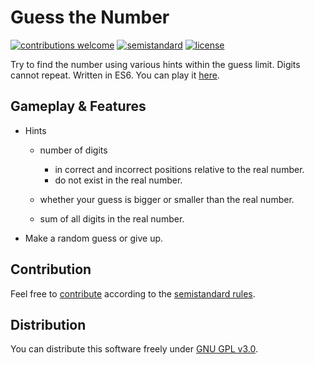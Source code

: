# Guess the Number

[![contributions welcome](https://img.shields.io/badge/contributions-welcome-brightgreen.svg)](https://github.com/berkerol/guess-the-number/issues)
[![semistandard](https://img.shields.io/badge/code%20style-semistandard-brightgreen.svg)](https://github.com/Flet/semistandard)
[![license](https://img.shields.io/badge/license-GPL--3.0-blue.svg)](https://github.com/berkerol/guess-the-number/blob/master/LICENSE)

Try to find the number using various hints within the guess limit. Digits cannot repeat. Written in ES6\. You can play it [here](https://berkerol.github.io/guess-the-number/gtn.html).

## Gameplay & Features

- Hints

  - number of digits

    - in correct and incorrect positions relative to the real number.
    - do not exist in the real number.

  - whether your guess is bigger or smaller than the real number.

  - sum of all digits in the real number.

- Make a random guess or give up.

## Contribution

Feel free to [contribute](https://github.com/berkerol/guess-the-number/issues) according to the [semistandard rules](https://github.com/Flet/semistandard).

## Distribution

You can distribute this software freely under [GNU GPL v3.0](https://github.com/berkerol/guess-the-number/blob/master/LICENSE).
